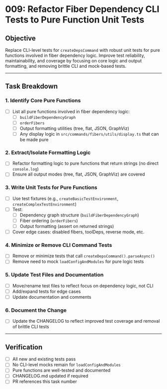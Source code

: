 # 009: Refactor Fiber Dependency CLI Tests to Pure Function Unit Tests

## Objective

Replace CLI-level tests for `createDepsCommand` with robust unit tests for pure functions involved in fiber dependency logic. Improve test reliability, maintainability, and coverage by focusing on core logic and output formatting, and removing brittle CLI and mock-based tests.

---

## Task Breakdown

### 1. Identify Core Pure Functions
- [ ] List all pure functions involved in fiber dependency logic:
  - [ ] `buildFiberDependencyGraph`
  - [ ] `orderFibers`
  - [ ] Output formatting utilities (tree, flat, JSON, GraphViz)
  - [ ] Any display logic in `src/commands/fibers/utils/display.ts` that can be made pure

### 2. Extract/Isolate Formatting Logic
- [ ] Refactor formatting logic to pure functions that return strings (no direct `console.log`)
- [ ] Ensure all output modes (tree, flat, JSON, GraphViz) are covered

### 3. Write Unit Tests for Pure Functions
- [ ] Use test fixtures (e.g., `createBasicTestEnvironment`, `createComplexTestEnvironment`)
- [ ] Test:
  - [ ] Dependency graph structure (`buildFiberDependencyGraph`)
  - [ ] Fiber ordering (`orderFibers`)
  - [ ] Output formatting (assert on returned strings)
- [ ] Cover edge cases: disabled fibers, toolDeps, reverse mode, etc.

### 4. Minimize or Remove CLI Command Tests
- [ ] Remove or minimize tests that call `createDepsCommand().parseAsync()`
- [ ] Remove need to mock `loadConfigAndModules` for pure logic tests

### 5. Update Test Files and Documentation
- [ ] Move/rename test files to reflect focus on dependency logic, not CLI
- [ ] Add/expand tests for edge cases
- [ ] Update documentation and comments

### 6. Document the Change
- [ ] Update the CHANGELOG to reflect improved test coverage and removal of brittle CLI tests

---

## Verification
- [ ] All new and existing tests pass
- [ ] No CLI-level mocks remain for `loadConfigAndModules`
- [ ] Pure functions are well-tested and documented
- [ ] CHANGELOG.md updated if required
- [ ] PR references this task number 
